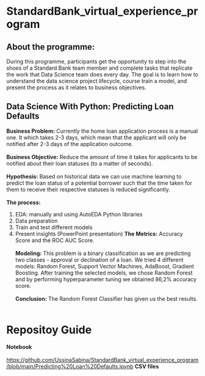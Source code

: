 # StandardBank_virtual_experience_program
## About the programme:
During this programme, participants get the opportunity to step into the shoes of a Standard Bank team member and complete tasks that replicate the work that Data Science team does every day. The goal is to learn how to understand the data science project lifecycle, course train a model, and present the process as it relates to business objectives.
## Data Science With Python: Predicting Loan Defaults
**Business Problem:** Currently the home loan application process is a manual one. It which takes 2-3 days, which mean that the applicant will only be notified after 2-3 days of the application outcome.<br /><br />
**Business Objective:** Reduce the amount of time it takes for applicants to be notified about their loan statuses (to a matter of seconds).<br /><br />
**Hypothesis:** Based on historical data we can use machine learning to predict the loan status of a potential borrower such that the time taken for them to receive their respective statuses is reduced significantly. <br /><br />
**The process:**
1) EDA: manually and using AutoEDA Python libraries
2) Data preparation
3) Train and test different models
4) Present insights (PowerPoint presentation)
**The Metrics:** Accuracy Score and the ROC AUC Score.<br /><br />
**Modeling:** This problem is a binary classification as we are predicting two classes - approval or declination of a loan. We tried 4 different models: Random Forest, Support Vector Machines, AdaBoost, Gradient Boosting. After training the selected models, we chose Random Forest and by performing hyperparameter tuning we obtained 86,2% accuracy score.<br /><br />
**Conclusion:** The Random Forest Classifier has given us the best results.<br /><br />
# Repositoy Guide
**Notebook**<br /><br />
https://github.com/UssinaSabina/StandardBank_virtual_experience_program/blob/main/Predicting%20Loan%20Defaults.ipynb
**CSV files**<br /><br />

